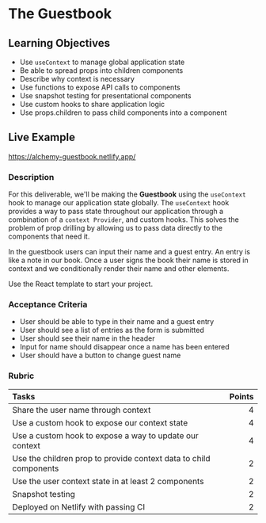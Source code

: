 # The Guestbook

## Learning Objectives

- Use `useContext` to manage global application state
- Be able to spread props into children components
- Describe why context is necessary
- Use functions to expose API calls to components
- Use snapshot testing for presentational components
- Use custom hooks to share application logic
- Use props.children to pass child components into a component

## Live Example

https://alchemy-guestbook.netlify.app/

### Description

For this deliverable, we'll be making the **Guestbook** using the `useContext` hook to manage our application state globally. The `useContext` hook provides a way to pass state throughout our application through a combination of a `context Provider`, and custom hooks. This solves the problem of prop drilling by allowing us to pass data directly to the components that need it.

In the guestbook users can input their name and a guest entry. An entry is like a note in our book. Once a user signs the book their name is stored in context and we conditionally render their name and other elements.

Use the React template to start your project.

### Acceptance Criteria

- User should be able to type in their name and a guest entry
- User should see a list of entries as the form is submitted
- User should see their name in the header
- Input for name should disappear once a name has been entered
- User should have a button to change guest name

### Rubric

| Tasks                                                             | Points |
| :---------------------------------------------------------------- | -----: |
| Share the user name through context                               |      4 |
| Use a custom hook to expose our context state                     |      4 |
| Use a custom hook to expose a way to update our context           |      4 |
| Use the children prop to provide context data to child components |      2 |
| Use the user context state in at least 2 components               |      2 |
| Snapshot testing                                                  |      2 |
| Deployed on Netlify with passing CI                               |      2 |